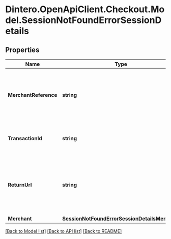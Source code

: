 # Dintero.OpenApiClient.Checkout.Model.SessionNotFoundErrorSessionDetails

## Properties

Name | Type | Description | Notes
------------ | ------------- | ------------- | -------------
**MerchantReference** | **string** | A reference by the merchant to identify the corresponding order for the Checkout Session | 
**TransactionId** | **string** | Transaction which has been created using the checkout. | [optional] 
**ReturnUrl** | **string** | URL to page where Checkout will redirect the customer to after the Checkout process has ended. | 
**Merchant** | [**SessionNotFoundErrorSessionDetailsMerchant**](SessionNotFoundErrorSessionDetailsMerchant.md) |  | [optional] 

[[Back to Model list]](../README.md#documentation-for-models) [[Back to API list]](../README.md#documentation-for-api-endpoints) [[Back to README]](../README.md)

